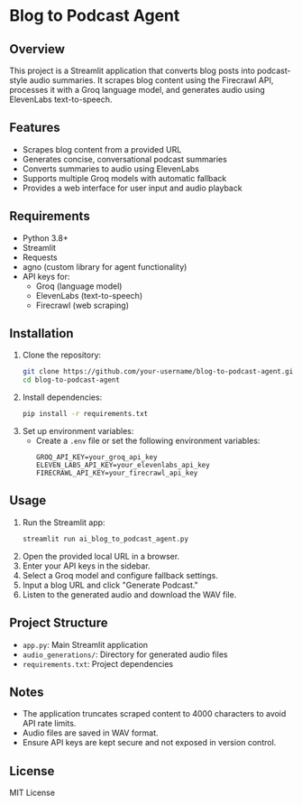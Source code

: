 # Blog to Podcast Agent

## Overview
This project is a Streamlit application that converts blog posts into podcast-style audio summaries. It scrapes blog content using the Firecrawl API, processes it with a Groq language model, and generates audio using ElevenLabs text-to-speech.

## Features
- Scrapes blog content from a provided URL
- Generates concise, conversational podcast summaries
- Converts summaries to audio using ElevenLabs
- Supports multiple Groq models with automatic fallback
- Provides a web interface for user input and audio playback

## Requirements
- Python 3.8+
- Streamlit
- Requests
- agno (custom library for agent functionality)
- API keys for:
  - Groq (language model)
  - ElevenLabs (text-to-speech)
  - Firecrawl (web scraping)

## Installation
1. Clone the repository:
   ```bash
   git clone https://github.com/your-username/blog-to-podcast-agent.git
   cd blog-to-podcast-agent
   ```
2. Install dependencies:
   ```bash
   pip install -r requirements.txt
   ```
3. Set up environment variables:
   - Create a `.env` file or set the following environment variables:
     ```
     GROQ_API_KEY=your_groq_api_key
     ELEVEN_LABS_API_KEY=your_elevenlabs_api_key
     FIRECRAWL_API_KEY=your_firecrawl_api_key
     ```

## Usage
1. Run the Streamlit app:
   ```bash
   streamlit run ai_blog_to_podcast_agent.py
   ```
2. Open the provided local URL in a browser.
3. Enter your API keys in the sidebar.
4. Select a Groq model and configure fallback settings.
5. Input a blog URL and click "Generate Podcast."
6. Listen to the generated audio and download the WAV file.

## Project Structure
- `app.py`: Main Streamlit application
- `audio_generations/`: Directory for generated audio files
- `requirements.txt`: Project dependencies

## Notes
- The application truncates scraped content to 4000 characters to avoid API rate limits.
- Audio files are saved in WAV format.
- Ensure API keys are kept secure and not exposed in version control.

## License
MIT License
